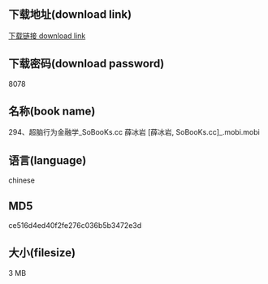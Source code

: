 ## 下载地址(download link)
[下载链接 download link](https://voluble-croquembouche-d321dc.netlify.app/?s=294%E3%80%81%E8%B6%85%E8%84%91%E8%A1%8C%E4%B8%BA%E9%87%91%E8%9E%8D%E5%AD%A6_SoBooKs.cc+%E8%96%9B%E5%86%B0%E5%B2%A9+%5B%E8%96%9B%E5%86%B0%E5%B2%A9%2C+SoBooKs.cc%5D_.mobi)

## 下载密码(download password)
8078

## 名称(book name)
294、超脑行为金融学_SoBooKs.cc 薛冰岩 [薛冰岩, SoBooKs.cc]_.mobi.mobi

## 语言(language)
chinese

## MD5
ce516d4ed40f2fe276c036b5b3472e3d

## 大小(filesize)
3 MB
